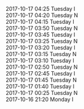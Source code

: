 2017-10-17 04:25 Tuesday  I  
2017-10-17 04:20 Tuesday  N  
2017-10-17 04:15 Tuesday  I  
2017-10-17 03:50 Tuesday  N  
2017-10-17 03:45 Tuesday  I  
2017-10-17 03:25 Tuesday  N  
2017-10-17 03:20 Tuesday  I  
2017-10-17 03:15 Tuesday  N  
2017-10-17 03:10 Tuesday  I  
2017-10-17 02:50 Tuesday  N  
2017-10-17 02:45 Tuesday  I  
2017-10-17 01:45 Tuesday  N  
2017-10-17 01:40 Tuesday  I  
2017-10-17 00:25 Tuesday  N  
2017-10-16 21:20 Monday  I  
